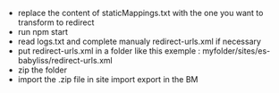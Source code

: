 * replace the content of staticMappings.txt with the one you want to transform to redirect
* run npm start
* read logs.txt and complete manualy redirect-urls.xml if necessary
* put redirect-urls.xml in a folder like this exemple : myfolder/sites/es-babyliss/redirect-urls.xml
* zip the folder
* import the .zip file in site import export in the BM